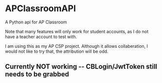 # APClassroomAPI
A Python api for AP Classroom


Note that many features will only work for student accounts, as I do not have a teacher account to test with.


I am using this as my AP CSP project. Although it allows collaberation, I would not like to try that, the attribution will be odd.


## Currently NOT working -- CBLogin/JwtToken still needs to be grabbed
